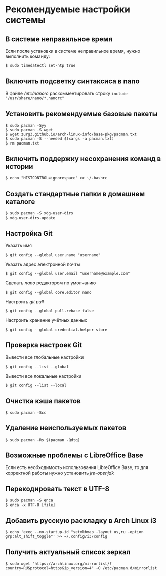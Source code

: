 # Рекомендуемые настройки системы

## В системе неправильное время
Если после установки в системе неправильное время, нужно выполнить команду:
```
$ sudo timedatectl set-ntp true
```

## Включить подсветку синтаксиса в nano
В файле */etc/nanorc* раскомментировать строку `include "/usr/share/nano/*.nanorc"`

## Установить рекомендуемые базовые пакеты
```
$ sudo pacman -Syy
$ sudo pacman -S wget
$ wget zurg3.github.io/arch-linux-info/base-pkg/pacman.txt
$ sudo pacman -S --needed $(xargs -a pacman.txt)
$ rm pacman.txt
```

## Включить поддержку несохранения команд в истории
```
$ echo "HISTCONTROL=ignorespace" >> ~/.bashrc
```

## Создать стандартные папки в домашнем каталоге
```
$ sudo pacman -S xdg-user-dirs
$ xdg-user-dirs-update
```

## Настройка Git
Указать имя
```
$ git config --global user.name "username"
```

Указать адрес электронной почты
```
$ git config --global user.email "username@example.com"
```

Сделать *nano* редактором по умолчанию
```
$ git config --global core.editor nano
```

Настроить *git pull*
```
$ git config --global pull.rebase false
```

Настроить хранение учётных данных
```
$ git config --global credential.helper store
```

## Проверка настроек Git
Вывести все глобальные настройки
```
$ git config --list --global
```

Вывести все локальные настройки
```
$ git config --list --local
```

## Очистка кэша пакетов
```
$ sudo pacman -Scc
```

## Удаление неиспользуемых пакетов
```
$ sudo pacman -Rs $(pacman -Qdtq)
```

## Возможные проблемы с LibreOffice Base
Если есть необходимость использования LibreOffice Base, то для корректной работы нужно установить *jre-openjdk*

## Перекодировать текст в UTF-8
```
$ sudo pacman -S enca
$ enca -x UTF-8 [file]
```

## Добавить русскую раскладку в Arch Linux i3
```
$ echo 'exec --no-startup-id "setxkbmap -layout us,ru -option grp:alt_shift_toggle"' >> ~/.config/i3/config
```

## Получить актуальный список зеркал
```
$ sudo wget "https://archlinux.org/mirrorlist/?country=RU&protocol=https&ip_version=4" -O /etc/pacman.d/mirrorlist
```
